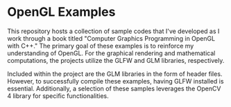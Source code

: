 # OpenGL Examples

This repository hosts a collection of sample codes that I've developed as I work through a book titled "Computer Graphics Programming in OpenGL with C++." The primary goal of these examples is to reinforce my understanding of OpenGL. For the graphical rendering and mathematical computations, the projects utilize the GLFW and GLM libraries, respectively.


Included within the project are the GLM libraries in the form of header files. However, to successfully compile these examples, having GLFW installed is essential. Additionally, a selection of these samples leverages the OpenCV 4 library for specific functionalities.
